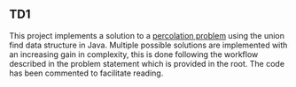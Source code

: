 ## TD1

This project implements a solution to a [percolation problem](https://demonstrations.wolfram.com/PercolationOnASquareGrid/) using the union find data structure in Java. Multiple possible solutions are implemented with an increasing gain in complexity, this is done following the workflow described in the problem statement which is provided in the root. The code has been commented to facilitate reading.
